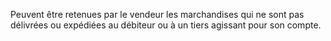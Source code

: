   
 Peuvent être retenues par le vendeur les marchandises qui ne sont pas délivrées ou expédiées au débiteur ou à un tiers agissant pour son compte.  

  
